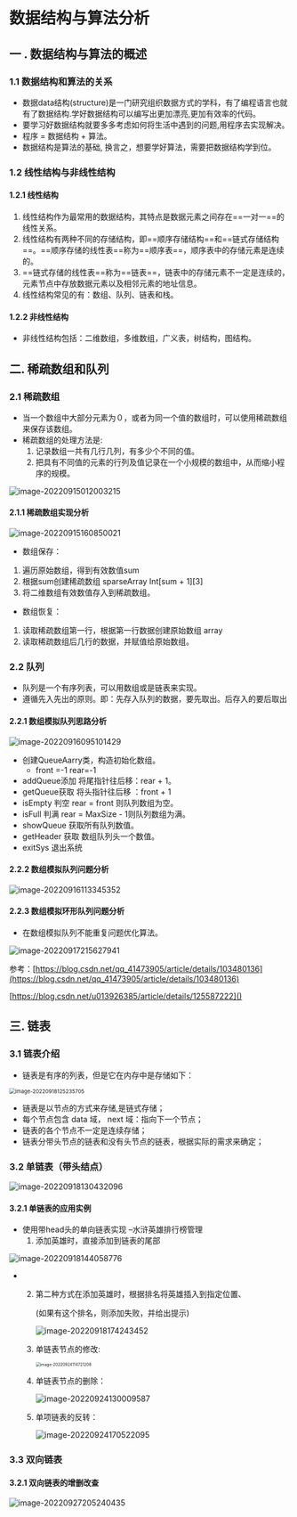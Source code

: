 # 数据结构与算法分析

## 一 . 数据结构与算法的概述

### 1.1 数据结构和算法的关系

- 数据data结构(structure)是一门研究组织数据方式的学科，有了编程语言也就有了数据结构.学好数据结构可以编写出更加漂亮,更加有效率的代码。
- 要学习好数据结构就要多多考虑如何将生活中遇到的问题,用程序去实现解决。
- 程序 = 数据结构 + 算法。
- 数据结构是算法的基础, 换言之，想要学好算法，需要把数据结构学到位。

### 1.2 线性结构与非线性结构

#### 1.2.1 线性结构

1. 线性结构作为最常用的数据结构，其特点是数据元素之间存在==一对一==的线性关系。
2. 线性结构有两种不同的存储结构，即==顺序存储结构==和==链式存储结构==。==顺序存储的线性表==称为==顺序表==，顺序表中的存储元素是连续的。
3. ==链式存储的线性表==称为==链表==，链表中的存储元素不一定是连续的，元素节点中存放数据元素以及相邻元素的地址信息。
4. 线性结构常见的有：数组、队列、链表和栈。

#### 1.2.2 非线性结构

- 非线性结构包括：二维数组，多维数组，广义表，树结构，图结构。

## 二. 稀疏数组和队列

### 2.1 稀疏数组

- 当一个数组中大部分元素为０，或者为同一个值的数组时，可以使用稀疏数组来保存该数组。
- 稀疏数组的处理方法是:
  1. 记录数组一共有几行几列，有多少个不同的值。
  2. 把具有不同值的元素的行列及值记录在一个小规模的数组中，从而缩小程序的规模。

![image-20220915012003215](https://my-typroa-image.oss-cn-hangzhou.aliyuncs.com/typroaImage/image-20220915012003215.png)

#### 2.1.1 稀疏数组实现分析

![image-20220915160850021](https://my-typroa-image.oss-cn-hangzhou.aliyuncs.com/typroaImage/image-20220915160850021.png)

- 数组保存：

1. 遍历原始数组，得到有效数值sum
2. 根据sum创建稀疏数组 sparseArray Int\[sum + 1\]\[3\]
3. 将二维数组有效数值存入到稀疏数组。

- 数组恢复：

1. 读取稀疏数组第一行，根据第一行数据创建原始数组 array
2. 读取稀疏数组后几行的数据，并赋值给原始数组。

### 2.2 队列

- 队列是一个有序列表，可以用数组或是链表来实现。
- 遵循先入先出的原则。即：先存入队列的数据，要先取出。后存入的要后取出

#### 2.2.1 数组模拟队列思路分析

![image-20220916095101429](https://my-typroa-image.oss-cn-hangzhou.aliyuncs.com/typroaImage/image-20220916095101429.png)

- 创建QueueAarry类，构造初始化数组。
  - front =-1   rear=-1 
- addQueue添加 将尾指针往后移：rear + 1。
- getQueue获取  将头指针往后移 ：front + 1
- isEmpty 判空 rear  =  front  则队列数组为空。
- isFull 判满 rear =  MaxSize - 1则队列数组为满。
- showQueue 获取所有队列数值。
- getHeader 获取 数组队列头一个数值。
- exitSys 退出系统

#### 2.2.2 数组模拟队列问题分析

![image-20220916113345352](https://my-typroa-image.oss-cn-hangzhou.aliyuncs.com/typroaImage/image-20220916113345352.png)

#### 2.2.3 数组模拟环形队列问题分析

- 在数组模拟队列不能重复问题优化算法。

![image-20220917215627941](https://my-typroa-image.oss-cn-hangzhou.aliyuncs.com/typroaImage/image-20220917215627941.png)

参考：[https://blog.csdn.net/qq_41473905/article/details/103480136](https://blog.csdn.net/qq_41473905/article/details/103480136)

[https://blog.csdn.net/u013926385/article/details/125587222]()

## 三. 链表

### 3.1 链表介绍

- 链表是有序的列表，但是它在内存中是存储如下：

<img src="https://my-typroa-image.oss-cn-hangzhou.aliyuncs.com/typroaImage/image-20220918125235705.png" alt="image-20220918125235705" style="zoom: 67%;" />

- 链表是以节点的方式来存储,是链式存储；
- 每个节点包含 data 域， next 域：指向下一个节点；
- 链表的各个节点不一定是连续存储；
- 链表分带头节点的链表和没有头节点的链表，根据实际的需求来确定；

### 3.2 单链表（带头结点）

![image-20220918130432096](https://my-typroa-image.oss-cn-hangzhou.aliyuncs.com/typroaImage/image-20220918130432096.png)

#### 3.2.1 单链表的应用实例

- 使用带head头的单向链表实现 –水浒英雄排行榜管理
  1. 添加英雄时，直接添加到链表的尾部

![image-20220918144058776](https://my-typroa-image.oss-cn-hangzhou.aliyuncs.com/typroaImage/image-20220918144058776.png)
- 2. 第二种方式在添加英雄时，根据排名将英雄插入到指定位置、

     (如果有这个排名，则添加失败，并给出提示)

     ![image-20220918174243452](https://my-typroa-image.oss-cn-hangzhou.aliyuncs.com/typroaImage/image-20220918174243452.png)

  3. 单链表节点的修改:

     <img src="https://my-typroa-image.oss-cn-hangzhou.aliyuncs.com/typroaImage/image-20220924114721208.png" alt="image-20220924114721208" style="zoom:50%;" />
  
  4. 单链表节点的删除：
  
     ![image-20220924130009587](https://my-typroa-image.oss-cn-hangzhou.aliyuncs.com/typroaImage/image-20220924130009587.png)
  
  5. 单项链表的反转：
  
     ![image-20220924170522095](https://my-typroa-image.oss-cn-hangzhou.aliyuncs.com/typroaImage/image-20220924170522095.png)
  

### 3.3 双向链表

#### 3.2.1 双向链表的增删改查

![image-20220927205240435](https://raw.githubusercontent.com/fuyim/myTyproImage/main/img/image-20220927205240435.png?token=ASFBLMB7RYPFFAT7XZZLSJDDGLZFK)

